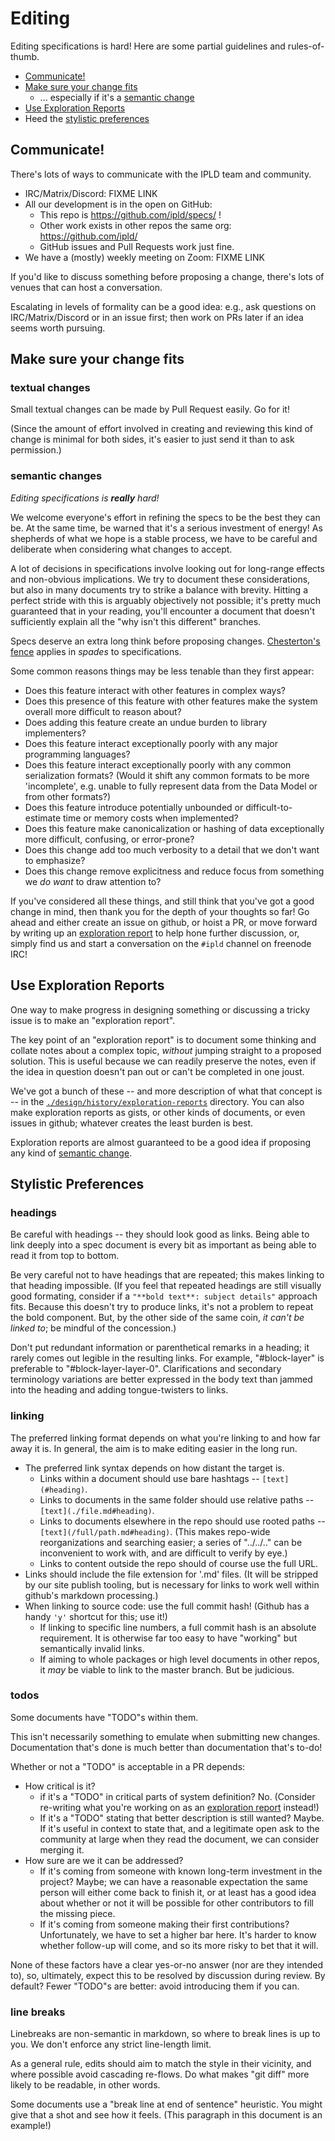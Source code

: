 Editing
=======

Editing specifications is hard!  Here are some partial guidelines and rules-of-thumb.

- [Communicate!](#communicate)
- [Make sure your change fits](#make-sure-your-change-fits)
  - ... especially if it's a [semantic change](#semantic-changes)
- [Use Exploration Reports](#use-exploration-reports)
- Heed the [stylistic preferences](#stylistic-preferences)


Communicate!
------------

There's lots of ways to communicate with the IPLD team and community.

- IRC/Matrix/Discord: FIXME LINK
- All our development is in the open on GitHub:
  - This repo is https://github.com/ipld/specs/ !
  - Other work exists in other repos the same org: https://github.com/ipld/
  - GitHub issues and Pull Requests work just fine.
- We have a (mostly) weekly meeting on Zoom: FIXME LINK

If you'd like to discuss something before proposing a change,
there's lots of venues that can host a conversation.

Escalating in levels of formality can be a good idea:
e.g., ask questions on IRC/Matrix/Discord or in an issue first;
then work on PRs later if an idea seems worth pursuing.


Make sure your change fits
--------------------------

### textual changes

Small textual changes can be made by Pull Request easily.  Go for it!

(Since the amount of effort involved in creating and reviewing this kind of
change is minimal for both sides, it's easier to just send it than to ask permission.)

### semantic changes

_Editing specifications is **really** hard!_

We welcome everyone's effort in refining the specs to be the best they can be.
At the same time, be warned that it's a serious investment of energy!
As shepherds of what we hope is a stable process, we have to be careful and
deliberate when considering what changes to accept.

A lot of decisions in specifications involve looking out for long-range effects
and non-obvious implications.  We try to document these considerations,
but also in many documents try to strike a balance with brevity.
Hitting a perfect stride with this is arguably objectively not possible;
it's pretty much guaranteed that in your reading, you'll encounter a document
that doesn't sufficiently explain all the "why isn't this different" branches.

Specs deserve an extra long think before proposing changes.
[Chesterton's fence](https://en.wikipedia.org/wiki/Wikipedia:Chesterton%27s_fence)
applies in _spades_ to specifications.

Some common reasons things may be less tenable than they first appear:

- Does this feature interact with other features in complex ways?
- Does this presence of this feature with other features make the system overall
  more difficult to reason about?
- Does adding this feature create an undue burden to library implementers?
- Does this feature interact exceptionally poorly with any major programming languages?
- Does this feature interact exceptionally poorly with any common serialization formats?
  (Would it shift any common formats to be more 'incomplete', e.g. unable to
  fully represent data from the Data Model or from other formats?)
- Does this feature introduce potentially unbounded or difficult-to-estimate
  time or memory costs when implemented?
- Does this feature make canonicalization or hashing of data exceptionally
  more difficult, confusing, or error-prone?
- Does this change add too much verbosity to a detail that we don't want to emphasize?
- Does this change remove explicitness and reduce focus from something we _do want_ to draw attention to?

If you've considered all these things, and still think that you've got a good
change in mind, then thank you for the depth of your thoughts so far!
Go ahead and either create an issue on github, or hoist a PR, or move forward
by writing up an [exploration report](#use-exploration-reports) to help
hone further discussion, or, simply find us and start a conversation on
the `#ipld` channel on freenode IRC!


Use Exploration Reports
-----------------------

One way to make progress in designing something or discussing a tricky issue
is to make an "exploration report".

The key point of an "exploration report" is to document some thinking
and collate notes about a complex topic, *without* jumping straight to a
proposed solution.  This is useful because we can readily preserve the notes,
even if the idea in question doesn't pan out or can't be completed in one joust.

We've got a bunch of these -- and more description of what that concept is --
in the [`./design/history/exploration-reports`](./design/history/exploration-reports)
directory.  You can also make exploration reports as gists, or other kinds of
documents, or even issues in github; whatever creates the least burden is best.

Exploration reports are almost guaranteed to be a good idea if proposing
any kind of [semantic change](#semantic-changes).


Stylistic Preferences
---------------------

### headings

Be careful with headings -- they should look good as links.
Being able to link deeply into a spec document is every bit as important
as being able to read it from top to bottom.

Be very careful not to have headings that are repeated; this makes linking to that heading impossible.
(If you feel that repeated headings are still visually good formating,
consider if a `"**bold text**: subject details"` approach fits.
Because this doesn't try to produce links, it's not a problem to repeat the bold component.
But, by the other side of the same coin, _it can't be linked to_; be mindful of the concession.)

Don't put redundant information or parenthetical remarks in a heading;
it rarely comes out legible in the resulting links.
For example, "#block-layer" is preferable to "#block-layer-layer-0".
Clarifications and secondary terminology variations are better expressed in the body text
than jammed into the heading and adding tongue-twisters to links.

### linking

The preferred linking format depends on what you're linking to and how far away it is.
In general, the aim is to make editing easier in the long run.

- The preferred link syntax depends on how distant the target is.
  - Links within a document should use bare hashtags -- `[text](#heading)`.
  - Links to documents in the same folder should use relative paths -- `[text](./file.md#heading)`.
  - Links to documents elsewhere in the repo should use rooted paths -- `[text](/full/path.md#heading)`.
    (This makes repo-wide reorganizations and searching easier; a series of "../../.." can be inconvenient to work with, and are difficult to verify by eye.)
  - Links to content outside the repo should of course use the full URL.
- Links should include the file extension for '.md' files.
  (It will be stripped by our site publish tooling, but is necessary for links to work well within github's markdown processing.)
- When linking to source code: use the full commit hash!  (Github has a handy `'y'` shortcut for this; use it!)
  - If linking to specific line numbers, a full commit hash is an absolute requirement.  It is otherwise far too easy to have "working" but semantically invalid links.
  - If aiming to whole packages or high level documents in other repos, it _may_ be viable to link to the master branch.  But be judicious.

### todos

Some documents have "TODO"s within them.

This isn't necessarily something to emulate when submitting new changes.
Documentation that's done is much better than documentation that's to-do!

Whether or not a "TODO" is acceptable in a PR depends:

- How critical is it?
  - if it's a "TODO" in critical parts of system definition?  No.  (Consider re-writing what you're working on as an [exploration report](#use-exploration-reports) instead!)
  - If it's a "TODO" stating that better description is still wanted?  Maybe.  If it's useful in context to state that, and a legitimate open ask to the community at large when they read the document, we can consider merging it.
- How sure are we it can be addressed?
  - If it's coming from someone with known long-term investment in the project?  Maybe; we can have a reasonable expectation the same person will either come back to finish it, or at least has a good idea about whether or not it will be possible for other contributors to fill the missing piece.
  - If it's coming from someone making their first contributions?  Unfortunately, we have to set a higher bar here.  It's harder to know whether follow-up will come, and so its more risky to bet that it will.

None of these factors have a clear yes-or-no answer (nor are they intended to),
so, ultimately, expect this to be resolved by discussion during review.
By default?  Fewer "TODO"s are better: avoid introducing them if you can.

### line breaks

Linebreaks are non-semantic in markdown, so where to break lines is up to you.
We don't enforce any strict line-length limit.

As a general rule, edits should aim to match the style in their vicinity,
and where possible avoid cascading re-flows.
Do what makes "git diff" more likely to be readable, in other words.

Some documents use a "break line at end of sentence" heuristic.
You might give that a shot and see how it feels.
(This paragraph in this document is an example!)
